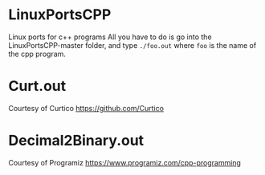 # LinuxPortsCPP
Linux ports for c++ programs
All you have to do is go into the LinuxPortsCPP-master folder, and type `./foo.out` where `foo` is the name of the cpp program.


# Curt.out
Courtesy of Curtico
https://github.com/Curtico


# Decimal2Binary.out
Courtesy of Programiz
https://www.programiz.com/cpp-programming
